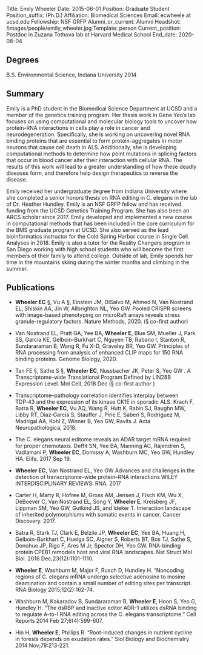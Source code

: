 Title: Emily Wheeler
Date: 2015-06-01
Position: Graduate Student
Position_suffix: (Ph.D.)
Affiliation: Biomedical Sciences
Email: ecwheele at ucsd.edu
Fellowship: NSF GRFP
Alumni_or_current: Alumni
Headshot: /images/people/emily_wheeler.jpg
Template: person
Current_position: Postdoc in Zuzana Tothova lab at Harvard Medical School
End_date: 2020-08-04
<!-- Status: draft -->

## Degrees

B.S. Environmental Science, Indiana University 2014<br>

## Summary

Emily is a PhD student in the Biomedical Science Department at UCSD and a member of the genetics training program. Her thesis work in Gene Yeo’s lab focuses on using computational and molecular biology tools to uncover how protein-RNA interactions in cells play a role in cancer and neurodegeneration. Specifically, she is working on uncovering novel RNA binding proteins that are essential to form protein-aggregates in motor neurons that cause cell death in ALS. Additionally, she is developing computational methods to determine how point mutations in splicing factors that occur in blood cancer alter their interaction with cellular RNA. The results of this work will lead to a greater understanding of how these deadly diseases form, and therefore help design therapeutics to reverse the disease. 

Emily received her undergraduate degree from Indiana University where she completed a senior honors thesis on RNA editing in C. elegans in the lab of Dr. Heather Hundley. Emily is an NSF GRFP fellow and has received funding from the UCSD Genetics Training Program. She has also been an ARCS scholar since 2017. Emily developed and implemented a new course in computational methods that has been included in the core curriculum for the BMS graduate program at UCSD. She also served as the lead bioinformatics instructor for the Cold Spring Harbor course in Single Cell Analyses in 2018. Emily is also a tutor for the Reality Changers program in San Diego working with high school students who will become the first members of their family to attend college. Outside of lab, Emily spends her time in the mountains skiing during the winter months and climbing in the summer. 


## Publications

* **Wheeler EC** §, Vu A §, Einstein JM, DiSalvo M, Ahmed N, Van Nostrand EL, Shiskin AA, Jin W, Allbrighton NL, Yeo GW. Pooled CRISPR screens with image-based phenotyping on microRaft arrays reveals stress granule-regulatory factors. Nature Methods, 2020. (§ co-first author)

* Van Nostrand EL, Pratt GA, Yee BA, **Wheeler E**, Blue SM, Mueller J, Park SS, Garcia KE, Gelboin-Burkhart C, Nguyen TB, Rabano I, Stanton R, Sundararaman B, Wang R, Fu X-D, Graveley BR, Yeo GW. Principles of RNA processing from analysis of enhanced CLIP maps for 150 RNA binding proteins. Genome Biology, 2020.

*  Tan FE §, Sathe S §, **Wheeler EC**, Nussbacher JK, Peter S, Yeo GW . A Transcriptome-wide Translational Program Defined by LIN28B Expression Level.  Mol Cell. 2018 Dec (§ co-first author )

* Transcriptome–pathology correlation identifies interplay between TDP‑43 and the expression of its kinase CK1E in sporadic ALS. Krach F, Batra R, **Wheeler EC**, Vu AQ, Wang R, Hutt K, Rabin SJ, Baughn MW, Libby RT, Diaz‑Garcia S, Stauffer J, Pirie E, Saberi S, Rodriguez M, Madrigal AA, Kohl Z, Winner B, Yeo GW, Ravits J. Acta Neuropathologica, 2018. 

* The C. elegans neural editome reveals an ADAR target mRNA required for proper chemotaxis. Deffit SN, Yee BA, Manning AC, Rajendren S, Vadlamani P, **Wheeler EC**, Domissy A, Washburn MC, Yeo GW, Hundley HA. Elife. 2017 Sep 19.

* **Wheeler EC**, Van Nostrand EL, Yeo GW
Advances and challenges in the detection of transcriptome-wide protein–RNA interactions WILEY INTERDISCIPLINARY REVIEWS: RNA. 2017

*  Carter H, Marty R, Hofree M, Gross AM, Jensen J, Fisch KM, Wu X, DeBoever C, Van Nostrand EL, Song Y, **Wheeler E**, Kreisberg JF, Lippman SM, Yeo GW, Gutkind JS, and Ideker T. Interaction landscape of inherited polymorphisms with somatic events in cancer. Cancer Discovery. 2017.
 
* Batra R, Stark TJ, Clark E, Belzile JP, **Wheeler EC**, Yee BA, Huang H, Gelboin-Burkhart C, Huelga SC, Aigner S, Roberts BT, Bos TJ, Sathe S, Donohue JP, Rigo F, Ares M Jr, Spector DH, Yeo GW. RNA-binding protein CPEB1 remodels host and viral RNA landscapes. Nat Struct Mol Biol. 2016 Dec;23(12):1101-1110. 
 
 
*  **Wheeler E**, Washburn M, Major F, Rusch D, Hundley H. “Noncoding regions of C. elegans mRNA undergo selective adenosine to inosine deamination and contain a small number of editing sites per transcript. RNA Biology 2015;12(2):162-74.

* Washburn M, Kakaradov B, Sundararaman B, **Wheeler E**, Hoon S, Yeo G, Hundley H. “The dsRBP and inactive editor ADR-1 utilizes dsRNA binding to regulate A-to-I RNA editing across the C. elegans transcriptome.” Cell Reports 2014 Feb 27;6(4):599-607.

* Hin H, **Wheeler E**, Phillips R. “Root-induced changes in nutrient cycline in forests depends on exudation rates.” Siol Biology and Biochemistry 2014 Nov;78:213-221.
